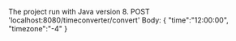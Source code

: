 The project run with Java version 8.
POST 'localhost:8080/timeconverter/convert'
Body:
{
"time":"12:00:00",
"timezone":"-4"
}

